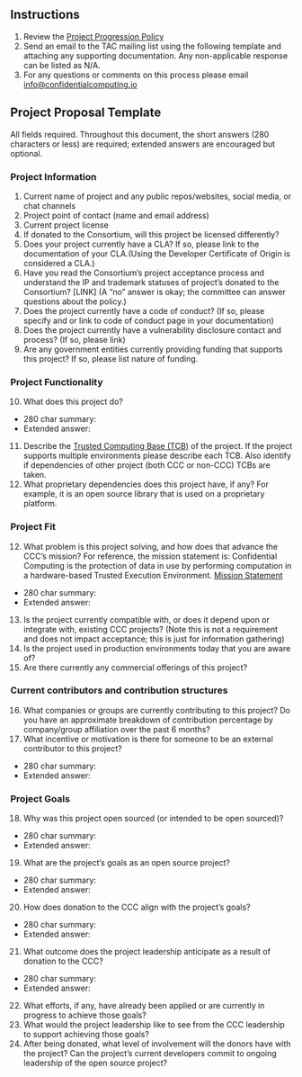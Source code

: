 ## Instructions
1.  Review the [Project Progression Policy](project-progression-policy.md)
2.  Send an email to the TAC mailing list using the following template and attaching any supporting documentation. Any non-applicable response can be listed as N/A.
3.  For any questions or comments on this process please email info@confidentialcomputing.io

## Project Proposal Template
All fields required. Throughout this document, the short answers (280 characters or less) are required; extended answers are encouraged but optional.
### Project Information
1.  Current name of project and any public repos/websites, social media, or chat channels
2.  Project point of contact (name and email address)
3.  Current project license
4.  If donated to the Consortium, will this project be licensed differently?
5.  Does your project currently have a CLA? If so, please link to the documentation of your CLA.(Using the Developer Certificate of Origin is considered a CLA.)
6.  Have you read the Consortium’s project acceptance process and understand the IP and trademark statuses of project’s donated to the Consortium? [LINK] (A “no” answer is okay; the committee can answer questions about the policy.)
7.  Does the project currently have a code of conduct? (If so, please specify and or link to code of conduct page in your documentation)
8.  Does the project currently have a vulnerability disclosure contact and process? (If so, please link)
9.  Are any government entities currently providing funding that supports this project? If so, please list nature of funding.
### Project Functionality
10.  What does this project do?
- 280 char summary:
- Extended answer:
11. Describe the [Trusted Computing Base (TCB)](https://en.wikipedia.org/wiki/Trusted_computing_base) of the project. If the project supports multiple environments please describe each TCB. Also identify if dependencies of other project (both CCC or non-CCC) TCBs are taken.
12. What proprietary dependencies does this project have, if any? For example, it is an open source library that is used on a proprietary platform.
### Project Fit
12. What problem is this project solving, and how does that advance the CCC’s mission? For reference, the mission statement is: Confidential Computing is the protection of data in use by performing computation in a hardware-based Trusted Execution Environment. [Mission Statement](README.md)
- 280 char summary:
- Extended answer:
13. Is the project currently compatible with, or does it depend upon or integrate with, existing CCC projects? (Note this is not a requirement and does not impact acceptance; this is just for information gathering) 
14. Is the project used in production environments today that you are aware of?
15. Are there currently any commercial offerings of this project?
### Current contributors and contribution structures
16. What companies or groups are currently contributing to this project? Do you have an approximate breakdown of contribution percentage by company/group affiliation over the past 6 months?
17. What incentive or motivation is there for someone to be an external contributor to this project?
- 280 char summary:
- Extended answer:
### Project Goals
18. Why was this project open sourced (or intended to be open sourced)?
- 280 char summary:
- Extended answer:
19. What are the project’s goals as an open source project?
- 280 char summary:
- Extended answer:
20. How does donation to the CCC align with the project’s goals?
- 280 char summary:
- Extended answer:
21. What outcome does the project leadership anticipate as a result of donation to the CCC?
- 280 char summary:
- Extended answer:
22. What efforts, if any, have already been applied or are currently in progress to achieve those goals?
23. What would the project leadership like to see from the CCC leadership to support achieving those goals?
24. After being donated, what level of involvement will the donors have with the project? Can the project’s current developers commit to ongoing leadership of the open source project?
